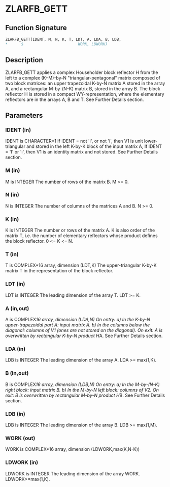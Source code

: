 # ZLARFB_GETT

## Function Signature

```fortran
ZLARFB_GETT(IDENT, M, N, K, T, LDT, A, LDA, B, LDB,
*      $                        WORK, LDWORK)
```

## Description


 ZLARFB_GETT applies a complex Householder block reflector H from the
 left to a complex (K+M)-by-N  "triangular-pentagonal" matrix
 composed of two block matrices: an upper trapezoidal K-by-N matrix A
 stored in the array A, and a rectangular M-by-(N-K) matrix B, stored
 in the array B. The block reflector H is stored in a compact
 WY-representation, where the elementary reflectors are in the
 arrays A, B and T. See Further Details section.

## Parameters

### IDENT (in)

IDENT is CHARACTER*1 If IDENT = not 'I', or not 'i', then V1 is unit lower-triangular and stored in the left K-by-K block of the input matrix A, If IDENT = 'I' or 'i', then V1 is an identity matrix and not stored. See Further Details section.

### M (in)

M is INTEGER The number of rows of the matrix B. M >= 0.

### N (in)

N is INTEGER The number of columns of the matrices A and B. N >= 0.

### K (in)

K is INTEGER The number or rows of the matrix A. K is also order of the matrix T, i.e. the number of elementary reflectors whose product defines the block reflector. 0 <= K <= N.

### T (in)

T is COMPLEX*16 array, dimension (LDT,K) The upper-triangular K-by-K matrix T in the representation of the block reflector.

### LDT (in)

LDT is INTEGER The leading dimension of the array T. LDT >= K.

### A (in,out)

A is COMPLEX*16 array, dimension (LDA,N) On entry: a) In the K-by-N upper-trapezoidal part A: input matrix A. b) In the columns below the diagonal: columns of V1 (ones are not stored on the diagonal). On exit: A is overwritten by rectangular K-by-N product H*A. See Further Details section.

### LDA (in)

LDB is INTEGER The leading dimension of the array A. LDA >= max(1,K).

### B (in,out)

B is COMPLEX*16 array, dimension (LDB,N) On entry: a) In the M-by-(N-K) right block: input matrix B. b) In the M-by-N left block: columns of V2. On exit: B is overwritten by rectangular M-by-N product H*B. See Further Details section.

### LDB (in)

LDB is INTEGER The leading dimension of the array B. LDB >= max(1,M).

### WORK (out)

WORK is COMPLEX*16 array, dimension (LDWORK,max(K,N-K))

### LDWORK (in)

LDWORK is INTEGER The leading dimension of the array WORK. LDWORK>=max(1,K).

